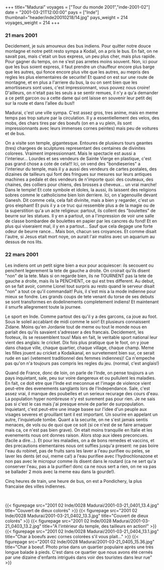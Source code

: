 +++
title="Madurai"
voyages = ["Tour du monde 2001","inde-2001-02"]
date = "2001-03-21T12:00:00"
pays = ["Inde"]
thumbnail="header/inde20010218/14.jpg"
pays_weight = 214
voyages_weight = 214
+++
### 21 mars 2001

Decidement, je suis amoureux des bus indiens. Pour quitter notre douce montagne 
et notre petit resto sympa a Kodail, on a pris le bus. En fait, on ne savait 
pas, mais c'etait un bus express, un peu plus cher, mais plus rapide. Pour gagner 
du temps, on ne s'est pas arretes moins souvent. Non, ici pour que les bus soient 
express, il faut prendre un chauffeur encore plus barge que les autres, qui 
fonce encore plus vite que les autres, au mepris des regles les plus elementaires 
de securite! Et quand on est sur une route de montagne, et en plus a l'arriere 
du bus, la ou on sent bien que les amortisseurs sont uses, c'est impressionnant, 
vous pouvez nous croire! D'ailleurs, on n'etait pas les seuls a se sentir remues, 
il n'y a qu'a demander a ce petit garcon ou a cette dame qui ont laisse en souvenir 
leur petit dej sur la route et dans l'allee du bus!!

Madurai, c'est une ville sympa. C'est assez gros, tres anime, mais en meme 
temps pas trop sature par la circulation. Il y a essentiellement des velos, 
des mobs, des chars tires par des boeufs (on en a vu plein, ils sont impressionnants 
avec leurs immenses cornes peintes) mais peu de voitures et de bus.

On a visite son temple, gigantesque. Entoures de plusieurs tours geantes (tres) 
chargees de sculptures representant des centaines de divinites colorees. Vraiment 
impressionnant. Mais le spectacle est aussi a l'interieur... Lourdes et ses 
vendeurs de Sainte Vierge en plastique, c'est pas grand chose a cote de cela!!! 
Ici, on vend des "bondieseries" a l'interieur du temple, mais il y a aussi des 
vendeurs de cartes postales, des dizaines de tailleurs qui font des fringues 
sur mesures sur leurs antiques machines a pedale et des vendeurs de n'importe 
quoi: des couteaux, des chaines, des colliers pour chiens, des brosses a cheveux... 
un vrai marche! Dans le temple! Et cote symbole et idoles, la aussi, ils laissent 
des religions sobres comme le catholicisme bien loin derriere. Ici, on s'agenouille 
devant Ganesh. Dit comme cela, cela fait divinite, mais a bien y regarder, c'est 
un gros elephant! Et puis il y a ce truc qui ressemble plus a de la magie ou 
de la superstition qu'a un acte religieux: partout, ils collent des "boulettes" 
de beurre sur les statues. Il y en a partout, on a l'impression de voir une 
salle de classe bombardee de boulettes en papier par les cancres du fond! Et 
en plus qui viseraient mal, il y en a partout... Sauf que cela degage une forte 
odeur de beurre rance... Mais bon, chacun ses croyances. Et comme disait l'autre, 
si Jesus etait mort noye, on aurait l'air malins avec un aquarium au dessus 
de nos lits.

### 22 mars 2001

Les indiens ont un petit signe bien a eux pour acquiescer: ils secouent ou 
penchent legerement la tete de gauche a droite. On croirait qu'ils disent "non" 
de la tete. Mais si on regarde bien, ils ne TOURNENT pas la tete de gauche a 
droite, mais ils la PENCHENT, ce qui est tres different. Au debut, on se fait 
avoir, comme Lionel tout surpris au resto quand le serveur disait "non" a tout 
ce qu'il commandait! Puis, il s'est mis a la mode indienne pour mieux se fondre. 
Les grands coups de tete venant du torse de ses debuts se sont transformes en 
dodelinements completement indiens! Et maintenant il smurfe allegrement toute 
la journee.

Le sport en Inde. Comme partout des qu'il y a des garcons, ca joue au foot. 
Sous le soleil accablant de midi comme le soir! Et plusieurs connaissent Zidane. 
Moins qu'en Jordanie tout de meme ou tout le monde nous en parlait des qu'ils 
savaient s'adresser a des francais. Decidement, les footeux, ils se ressemblent 
tous! Mais en fait, le veritable sport national leur vient des anglais: le cricket. 
Dix fois plus pratique que le foot, on y joue dans chaque ville, chaque quartier, 
chaque village, chaque champ. Meme les filles jouent au cricket a Kodaikanal, 
en survetement bien sur, ce serait rude en sari (vetement traditionnel des femmes 
indiennes)! Ca n'empeche pas qu'on n'a toujours pas compris les regles du jeu. 
(normal, c'est anglais!) 

Quand de France, donc de loin, on parle de l'Inde, on pense toujours a un pays 
inquietant, sale, peu sur voire dangereux et ou pullulent les maladies. En fait, 
ce doit etre que l'Inde est meconnue et l'image de violence vient peut-etre 
des evenements sanglants lors de l'Independance. Sale, c'est assez vrai, il 
manque des poubelles et un serieux recurage des cours d'eau. La population hyper 
nombreuse n'y est surement pas pour rien. Je ne sais pas si c'est le cas mais 
j'ai presque envie de parler de surpopulation. Inquietant, c'est peut-etre une 
image basee sur l'idee d'un peuple aux visages severes et grouillant tant il 
est important. Un sourire en appelant un autre, l'inquietude tombe. Quant a 
la securite, on ne s'est jamais sentis menaces, de vols ou de quoi que ce soit 
(si ce n'est de se faire arnaquer mais ca, ce n'est pas bien grave). On etait 
moins tranquille en Italie et les evenements nous ont donnes raison. Alors stop 
aux idees preconcues. (facile a dire...). Et pour les maladies, on a de bons 
remedes et vaccins, et des precautions elementaires nous ont suffies jusqu'a 
present: ne pas boire l'eau du robinet, pas de fruits sans les laver a l'eau 
purifiee ou peles, se laver les dents (et oui, meme ca!) a l'eau purifiee avec 
l'hydrochlonazone et non pas avec le micropur comme ils disent dans le routard 
(ca ne sert qu'a conserver l'eau, pas a la purifier! donc ca ne nous sert a 
rien, on ne va pas se ballader 2 mois avec la meme eau dans la gourde!). 

Cinq heures de train, une heure de bus, on est a Pondichery, la plus francaise 
des villes indiennes.

&nbsp;


<div id="TOTO">{{< figurepage src="2001 02 Inde/0028 Madurai/2001-03-21_0401_13.4.jpg" title="Couvert de dieux colorés"  >}}
{{< figurepage src="2001 02 Inde/0028 Madurai/2001-03-21_0402_13.3.jpg" title="Couvert de dieux colorés"  >}}
{{< figurepage src="2001 02 Inde/0028 Madurai/2001-03-21_0403_13.2.jpg" title="A l'intérieur du temple, des tailleurs en action!"  >}}
{{< figurepage src="2001 02 Inde/0028 Madurai/2001-03-21_0404_13.1.jpg" title="Char à boeufs avec cornes colorées s'il vous plait..."  >}}
{{< figurepage src="2001 02 Inde/0028 Madurai/2001-03-21_0405_15.36.jpg" title="Char à boeuf. Photo prise dans un quartier populaire après une très longue balade à pieds. C'est dans ce quartier que nous avons été cernés par une dizaine d'enfants intrigués dans voir des touristes dans leur rue"  >}}
</DIV>


